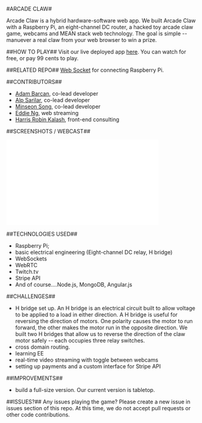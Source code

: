 #ARCADE CLAW#

Arcade Claw is a hybrid hardware-software web app.  We built Arcade Claw with a Raspberry Pi, an eight-channel DC router, a hacked toy arcade claw game, webcams and MEAN stack web technology. The goal is simple -- manuever a real claw from your web browser to win a prize. 

##HOW TO PLAY##
Visit our live deployed app [here](https://dummyurl.herokuapp.com). You can watch for free, or pay 99 cents to play. 

##RELATED REPO##
[Web Socket](https://github.com/roaringsheep/piSocket/) for connecting Raspberry Pi.

##CONTRIBUTORS##

- [Adam Barcan](https://github.com/Adam262), co-lead developer
- [Alp Sarilar](https://github.com/asarilar), co-lead developer
- [Minseon Song](https://github.com/roaringsheep), co-lead developer
- [Eddie Ng](https://github.com/wardsng), web streaming
- [Harris Robin Kalash](https://github.com/HarrisRobin), front-end consulting

##SCREENSHOTS / WEBCAST##
<iframe src="//player.vimeo.com/video/106560219?byline=0&amp;portrait=0" width="400" height="225" frameborder="0" webkitallowfullscreen mozallowfullscreen allowfullscreen></iframe>

##TECHNOLOGIES USED##
+ Raspberry Pi; 
+ basic electrical engineering (Eight-channel DC relay, H bridge)
+ WebSockets
+ WebRTC
+ Twitch.tv
+ Stripe API
+ And of course....Node.js, MongoDB, Angular.js

##CHALLENGES##
+ H bridge set up.  An H bridge is an electrical circuit built to allow voltage to be applied to a load in either direction. A H bridge is useful for reversing the direction of motors. One polarity causes the motor to run forward, the other makes the motor run in the opposite direction.  We built two H bridges that allow us to reverse the direction of the claw motor safely -- each occupies three relay switches.
+ cross domain routing. 
+ learning EE
+ real-time video streaming with toggle between webcams
+ setting up payments and a custom interface for Stripe API 

##IMPROVEMENTS##
+ build a full-size version. Our current version is tabletop.

##ISSUES?##
Any issues playing the game? Please create a new issue in issues section of this repo.  At this time, we do not accept pull requests or other code contributions.  

